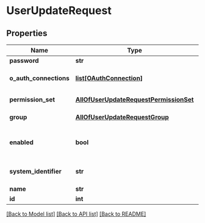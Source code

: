 # UserUpdateRequest

## Properties
Name | Type | Description | Notes
------------ | ------------- | ------------- | -------------
**password** | **str** | Cleartext password of the user. | [optional] 
**o_auth_connections** | [**list[OAuthConnection]**](OAuthConnection.md) | List of Tgstation.Server.Api.Models.OAuthConnections associated with the user. | [optional] 
**permission_set** | [**AllOfUserUpdateRequestPermissionSet**](AllOfUserUpdateRequestPermissionSet.md) | The Tgstation.Server.Api.Models.PermissionSet directly associated with the user. | [optional] 
**group** | [**AllOfUserUpdateRequestGroup**](AllOfUserUpdateRequestGroup.md) | The Tgstation.Server.Api.Models.Internal.UserGroup asociated with the user, if any. | [optional] 
**enabled** | **bool** | If the Tgstation.Server.Api.Models.Internal.UserModelBase is enabled since users cannot be deleted. System users cannot be disabled | [optional] 
**system_identifier** | **str** | The SID/UID of the Tgstation.Server.Api.Models.Internal.UserModelBase on Windows/POSIX respectively | [optional] 
**name** | **str** |  | [optional] 
**id** | **int** | The ID of the entity. | [optional] 

[[Back to Model list]](../README.md#documentation-for-models) [[Back to API list]](../README.md#documentation-for-api-endpoints) [[Back to README]](../README.md)

